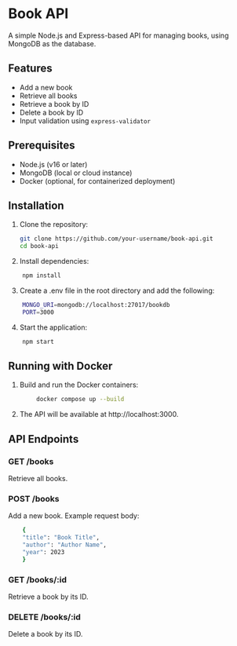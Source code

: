 # Book API

A simple Node.js and Express-based API for managing books, using MongoDB as the database.

## Features

- Add a new book
- Retrieve all books
- Retrieve a book by ID
- Delete a book by ID
- Input validation using `express-validator`

## Prerequisites

- Node.js (v16 or later)
- MongoDB (local or cloud instance)
- Docker (optional, for containerized deployment)

## Installation

1. Clone the repository:
   ```bash
   git clone https://github.com/your-username/book-api.git
   cd book-api
2. Install dependencies:
```bash
    npm install
```

3. Create a .env file in the root directory and add the following:
```bash
    MONGO_URI=mongodb://localhost:27017/bookdb
    PORT=3000
```
4. Start the application:
```bash
    npm start
```
## Running with Docker
1. Build and run the Docker containers:
``` bash
        docker compose up --build
```
2. The API will be available at http://localhost:3000.

## API Endpoints

### GET /books
Retrieve all books.

### POST /books
Add a new book. Example request body:
``` bash
    {
    "title": "Book Title",
    "author": "Author Name",
    "year": 2023
    }
```
### GET /books/:id
Retrieve a book by its ID.

### DELETE /books/:id
Delete a book by its ID.



